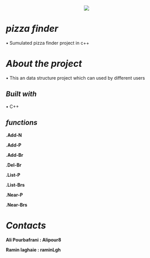 <!--<img align="right" src="https://visitor-badge.laobi.icu/badge?page_id=mhtcode.mhtcode">-->
</p>
<h1 align="center">
  <a href="https://git.io/typing-svg">
    <img src="https://readme-typing-svg.herokuapp.com/?lines=Hi+There!+👋;🙋+Welcome!;This+is+a+Ds+project!;🍕+pizza+finder+🍕+;&center=true&size=28">
  </a>
</h1>


# *pizza finder*

• Sumulated pizza finder project in c++

# *About the project*

• This an data structure project which can used by different users

## *Built with*

•	C++ 

## *functions*

**.Add-N**

**.Add-P**

**.Add-Br**

**.Del-Br**

**.List-P**

**.List-Brs**

**.Near-P**

**.Near-Brs**

# *Contacts*

**Ali Pourbafrani : Alipour8**

**Ramin laghaie : 	raminLgh**

